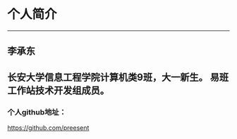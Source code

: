 个人简介
====
----	
李承东  
----

长安大学信息工程学院计算机类9班，大一新生。  易班工作站技术开发组成员。  
----
### 个人github地址： 
https://github.com/preesent
